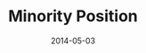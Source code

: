 ---
layout: message
category: message
series: "The New Man"
title: "Minority Position"
date: 2014-05-03
audio-description: "The New Man takes a minority position."
audio: "http://www.crossroads.net/players/media/hq/thenewman_02.mp3"
audio-title: "Minority Position"
audio-duration: "&#58;"
program-description: "The new man takes a minority position."
program: "http://www.crossroads.net/players/media/hq/05_03-04_14Program_LO.pdf"
program-title: "Minority Position"
video-description: "The new man takes a minority position."
video-title: "Minority Position"
video: "https://s3.amazonaws.com/crossroadsvideomessages/thenewman_02.mp4"
---
